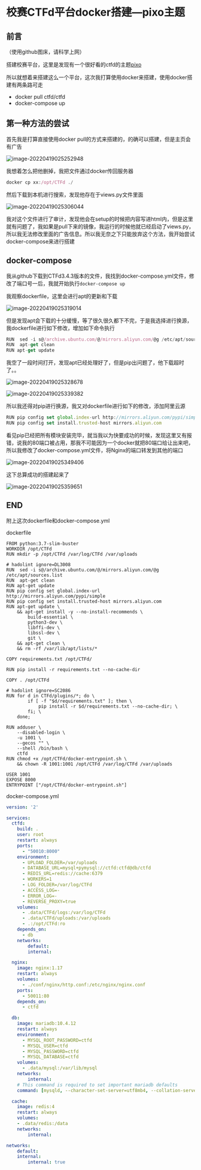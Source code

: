 # 校赛CTFd平台docker搭建—pixo主题


## 前言

（使用github图床，请科学上网）

搭建校赛平台，这里是发现有一个很好看的ctfd的主题[pixo](https://github.com/hmrserver/CTFd-theme-pixo)

所以就想着来搭建这么一个平台，这次我打算使用docker来搭建，使用docker搭建有两条路可走

- docker pull ctfd/ctfd
- docker-compose up

## 第一种方法的尝试

首先我是打算直接使用docker pull的方式来搭建的，的确可以搭建，但是主页会有广告

![image-20220419025252948](https://raw.githubusercontent.com/huamang/image/master/image-20220419025252948.png)

我想着怎么把他删掉，我把文件通过docker传回服务器

```jsx
docker cp xx:/opt/CTFd ./
```

然后下载到本机进行搜索，发现他存在于views.py文件里面

![image-20220419025306044](https://raw.githubusercontent.com/huamang/image/master/image-20220419025306044.png)

我对这个文件进行了审计，发现他会在setup的时候把内容写进html内，但是这里就有问题了，我如果是pull下来的镜像，我运行的时候他就已经启动了views.py，所以我无法修改里面的广告信息。所以我无奈之下只能放弃这个方法，我开始尝试docker-compose来进行搭建

## docker-compose

我从github下载到CTFd3.4.3版本的文件，我找到docker-compose.yml文件，修改了端口号一后，我就开始执行`docker-compose up` 

我观察dockerfile，这里会进行apt的更新和下载

![image-20220419025319014](https://raw.githubusercontent.com/huamang/image/master/image-20220419025319014.png)

但是发现apt会下载的十分缓慢，等了很久很久都下不完，于是我选择进行换源，我dockerfile进行如下修改，增加如下命令执行

```jsx
RUN  sed -i s@/archive.ubuntu.com/@/mirrors.aliyun.com/@g /etc/apt/sources.list
RUN  apt-get clean
RUN apt-get update
```

我空了一段时间打开，发现apt已经处理好了，但是pip出问题了，他下载超时了。。

![image-20220419025328678](https://raw.githubusercontent.com/huamang/image/master/image-20220419025328678.png)

![image-20220419025339382](https://raw.githubusercontent.com/huamang/image/master/image-20220419025339382.png)

所以我还得对pip进行换源，我又对dockerfile进行如下的修改，添加阿里云源

```jsx
RUN pip config set global.index-url http://mirrors.aliyun.com/pypi/simple
RUN pip config set install.trusted-host mirrors.aliyun.com
```

看见pip已经把所有模块安装完毕，就当我以为快要成功的时候，发现这里又有报错，说我的80端口被占用，那我不可能因为一个docker就把80端口给让出来吧，所以我修改了docker-compose.yml文件，将Nginx的端口转发到其他的端口

![image-20220419025349406](https://raw.githubusercontent.com/huamang/image/master/image-20220419025349406.png)

这下总算成功的搭建起来了

![image-20220419025359651](https://raw.githubusercontent.com/huamang/image/master/image-20220419025359651.png)

## END

附上这次dockerfile和docker-compose.yml

dockerfile

```docker
FROM python:3.7-slim-buster
WORKDIR /opt/CTFd
RUN mkdir -p /opt/CTFd /var/log/CTFd /var/uploads

# hadolint ignore=DL3008
RUN  sed -i s@/archive.ubuntu.com/@/mirrors.aliyun.com/@g /etc/apt/sources.list
RUN  apt-get clean
RUN apt-get update
RUN pip config set global.index-url http://mirrors.aliyun.com/pypi/simple
RUN pip config set install.trusted-host mirrors.aliyun.com
RUN apt-get update \
    && apt-get install -y --no-install-recommends \
        build-essential \
        python3-dev \
        libffi-dev \
        libssl-dev \
        git \
    && apt-get clean \
    && rm -rf /var/lib/apt/lists/*

COPY requirements.txt /opt/CTFd/

RUN pip install -r requirements.txt --no-cache-dir

COPY . /opt/CTFd

# hadolint ignore=SC2086
RUN for d in CTFd/plugins/*; do \
        if [ -f "$d/requirements.txt" ]; then \
            pip install -r $d/requirements.txt --no-cache-dir; \
        fi; \
    done;

RUN adduser \
    --disabled-login \
    -u 1001 \
    --gecos "" \
    --shell /bin/bash \
    ctfd
RUN chmod +x /opt/CTFd/docker-entrypoint.sh \
    && chown -R 1001:1001 /opt/CTFd /var/log/CTFd /var/uploads

USER 1001
EXPOSE 8000
ENTRYPOINT ["/opt/CTFd/docker-entrypoint.sh"]
```

docker-compose.yml

```yaml
version: '2'

services:
  ctfd:
    build: .
    user: root
    restart: always
    ports:
      - "50010:8000"
    environment:
      - UPLOAD_FOLDER=/var/uploads
      - DATABASE_URL=mysql+pymysql://ctfd:ctfd@db/ctfd
      - REDIS_URL=redis://cache:6379
      - WORKERS=1
      - LOG_FOLDER=/var/log/CTFd
      - ACCESS_LOG=-
      - ERROR_LOG=-
      - REVERSE_PROXY=true
    volumes:
      - .data/CTFd/logs:/var/log/CTFd
      - .data/CTFd/uploads:/var/uploads
      - .:/opt/CTFd:ro
    depends_on:
      - db
    networks:
        default:
        internal:

  nginx:
    image: nginx:1.17
    restart: always
    volumes:
      - ./conf/nginx/http.conf:/etc/nginx/nginx.conf
    ports:
      - 50011:80
    depends_on:
      - ctfd

  db:
    image: mariadb:10.4.12
    restart: always
    environment:
      - MYSQL_ROOT_PASSWORD=ctfd
      - MYSQL_USER=ctfd
      - MYSQL_PASSWORD=ctfd
      - MYSQL_DATABASE=ctfd
    volumes:
      - .data/mysql:/var/lib/mysql
    networks:
        internal:
    # This command is required to set important mariadb defaults
    command: [mysqld, --character-set-server=utf8mb4, --collation-server=utf8mb4_unicode_ci, --wait_timeout=28800, --log-warnings=0]

  cache:
    image: redis:4
    restart: always
    volumes:
    - .data/redis:/data
    networks:
        internal:

networks:
    default:
    internal:
        internal: true
```

